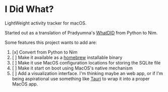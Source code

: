 # I Did What?

LightWeight activity tracker for macOS.

Started out as a translation of Pradyumna's [WhatDID](https://github.com/pradyuprasad/WhatDID) from Python to Nim.

Some features this project wants to add are:

1. [x] Convert from Python to Nim
1. [ ] Make it available as a [homebrew](//brew.sh) installable binary
1. [ ] Make it use MacOS configuration locations for storing the SQLite file
1. [ ] Make it start on boot using MacOS's native mechanism
1. [ ] Add a visualization interface. I'm thinking maybe an web app, or if I'm being aspirational use something like [Tauri](//tauri.app) to wrap it into a proper MacOS app.
